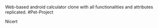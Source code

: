 Web-based android calculator clone with all functionalities and attributes replicated. #Pet-Project

Nicert 

